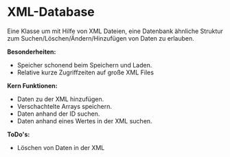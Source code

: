 XML-Database
============

Eine Klasse um mit Hilfe von XML Dateien, eine Datenbank ähnliche Struktur zum Suchen/Löschen/Ändern/Hinzufügen von Daten zu erlauben.

__Besonderheiten:__
* Speicher schonend beim Speichern und Laden. 
* Relative kurze Zugriffzeiten auf große XML Files 

__Kern Funktionen:__
* Daten zu der XML hinzufügen.
* Verschachtelte Arrays speichern.
* Daten anhand der ID suchen.
* Daten anhand eines Wertes in der XML suchen.

__ToDo's:__
* Löschen von Daten in der XML
